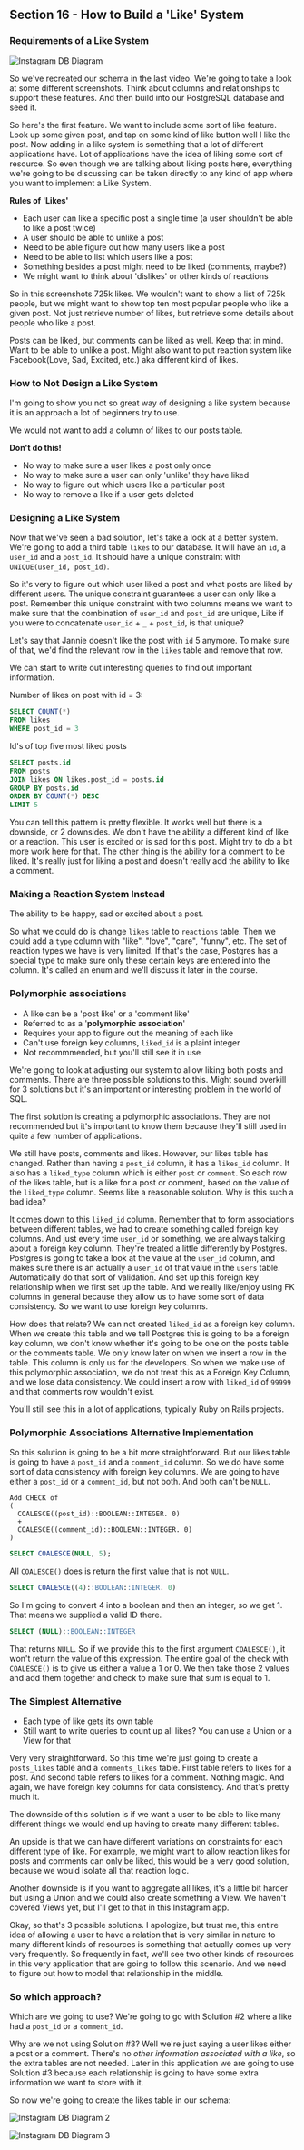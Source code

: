 ## Section 16 - How to Build a 'Like' System

### Requirements of a Like System

![Instagram DB Diagram](images/instagram_dbdiagram.png)

So we've recreated our schema in the last video. We're going to take a look at some different screenshots. Think about columns and relationships to support these features. And then build into our PostgreSQL database and seed it.

So here's the first feature. We want to include some sort of like feature. Look up some given post, and tap on some kind of like button well I like the post. Now adding in a like system is something that a lot of different applications have. Lot of applications have the idea of liking some sort of resource. So even though we are talking about liking posts here, everything we're going to be discussing can be taken directly to any kind of app where you want to implement a Like System.

__Rules of 'Likes'__
* Each user can like a specific post a single time (a user shouldn't be able to like a post twice)
* A user should be able to unlike a post
* Need to be able figure out how many users like a post
* Need to be able to list which users like a post
* Something besides a post might need to be liked (comments, maybe?)
* We might want to think about 'dislikes' or other kinds of reactions

So in this screenshots 725k likes. We wouldn't want to show a list of 725k people, but we might want to show top ten most popular people who like a given post. Not just retrieve number of likes, but retrieve some details about people who like a post.

Posts can be liked, but comments can be liked as well. Keep that in mind. Want to be able to unlike a post. Might also want to put reaction system like Facebook(Love, Sad, Excited, etc.) aka different kind of likes.

### How to Not Design a Like System

I'm going to show you not so great way of designing a like system because it is an approach a lot of beginners try to use.

We would not want to add a column of likes to our posts table.

__Don't do this!__
* No way to make sure a user likes a post only once
* No way to make sure a user can only 'unlike' they have liked
* No way to figure out which users like a particular post
* No way to remove a like if a user gets deleted

### Designing a Like System 

Now that we've seen a bad solution, let's take a look at a better system. We're going to add a third table `likes` to our database. It will have an `id`, a `user_id` and a `post_id`. It should have a unique constraint with `UNIQUE(user_id, post_id)`.

So it's very to figure out which user liked a post and what posts are liked by different users. The unique constraint guarantees a user can only like a post. Remember this unique constraint with two columns means we want to make sure that the combination of `user_id` and `post_id` are unique, Like if you were to concatenate `user_id` + `_` + `post_id`, is that unique?

Let's say that Jannie doesn't like the post with `id` 5 anymore. To make sure of that, we'd find the relevant row in the `likes` table and remove that row.

We can start to write out interesting queries to find out important information.

Number of likes on post with id = 3:
```sql
SELECT COUNT(*)
FROM likes
WHERE post_id = 3
```

Id's of top five most liked posts
```sql
SELECT posts.id
FROM posts
JOIN likes ON likes.post_id = posts.id
GROUP BY posts.id
ORDER BY COUNT(*) DESC
LIMIT 5
```

You can tell this pattern is pretty flexible. It works well but there is a downside, or 2 downsides. We don't have the ability a different kind of like or a reaction. This user is excited or is sad for this post. Might try to do a bit more work here for that. The other thing is the ability for a comment to be liked. It's really just for liking a post and doesn't really add the ability to like a comment.

### Making a Reaction System Instead

The ability to be happy, sad or excited about a post.

So what we could do is change `likes` table to `reactions` table. Then we could add a `type` column with "like", "love", "care", "funny", etc. The set of reaction types we have is very limited. If that's the case, Postgres has a special type to make sure only these certain keys are entered into the column. It's called an enum and we'll discuss it later in the course.

### Polymorphic associations

* A like can be a 'post like' or a 'comment like'
* Referred to as a '__polymorphic association__'
* Requires your app to figure out the meaning of each like
* Can't use foreign key columns, `liked_id` is a plaint integer
* Not recommmended, but you'll still see it in use

We're going to look at adjusting our system to allow liking both posts and comments. There are three possible solutions to this. Might sound overkill for 3 solutions but it's an important or interesting problem in the world of SQL.

The first solution is creating a polymorphic associations. They are not recommended but it's important to know them because they'll still used in quite a few number of applications.

We still have posts, comments and likes. However, our likes table has changed. Rather than having a `post_id` column, it has a `likes_id` column. It also has a `liked_type` column which is either `post` or `comment`. So each row of the likes table, but is a like for a post or comment, based on the value of the `liked_type` column. Seems like a reasonable solution. Why is this such a bad idea?

It comes down to this `liked_id` column. Remember that to form associations between different tables, we had to create something called foreign key columns. And just every time `user_id` or something, we are always talking about a foreign key column. They're treated a little differently by Postgres. Postgres is going to take a look at the value at the `user_id` column, and makes sure there is an actually a `user_id` of that value in the `users` table. Automatically do that sort of validation. And set up this foreign key relationship when we first set up the table. And we really like/enjoy using FK columns in general because they allow us to have some sort of data consistency. So we want to use foreign key columns.

How does that relate? We can not created `liked_id` as a foreign key column. When we create this table and we tell Postgres this is going to be a foreign key column, we don't know whether it's going to be one on the posts table or the comments table. We only know later on when we insert a row in the table. This column is only us for the developers. So when we make use of this polymorphic association, we do not treat this as a Foreign Key Column, and we lose data consistency. We could insert a row with `liked_id` of `99999` and that comments row wouldn't exist. 

You'll still see this in a lot of applications, typically Ruby on Rails projects.

### Polymorphic Associations Alternative Implementation

So this solution is going to be a bit more straightforward. But our likes table is going to have a `post_id` and a `comment_id` column. So we do have some sort of data consistency with foreign key columns. We are going to have either a `post_id` or a `comment_id`, but not both. And both can't be `NULL`.

```
Add CHECK of
(
  COALESCE((post_id)::BOOLEAN::INTEGER. 0)
  +
  COALESCE((comment_id)::BOOLEAN::INTEGER. 0)
)
```

```sql
SELECT COALESCE(NULL, 5);
```

All `COALESCE()` does is return the first value that is not `NULL`.


```sql
SELECT COALESCE((4)::BOOLEAN::INTEGER. 0)
```

So I'm going to convert 4 into a boolean and then an integer, so we get 1. That means we supplied a valid ID there.

```sql
SELECT (NULL)::BOOLEAN::INTEGER
```

That returns `NULL`. So if we provide this to the first argument `COALESCE()`, it won't return the value of this expression. The entire goal of the check with `COALESCE()` is to give us either a value a 1 or 0. We then take those 2 values and add them together and check to make sure that sum is equal to 1.

### The Simplest Alternative

* Each type of like gets its own table
* Still want to write queries to count up all likes? You can use a Union or a View for that

Very very straightforward. So this time we're just going to create a `posts_likes` table and a `comments_likes` table. First table refers to likes for a post. And second table refers to likes for a comment. Nothing magic. And again, we have foreign key columns for data consistency. And that's pretty much it.

The downside of this solution is if we want a user to be able to like many different things we would end up having to create many different tables.

An upside is that we can have different variations on constraints for each different type of like. For example, we might want to allow reaction likes for posts and comments can only be liked, this would be a very good solution, because we would isolate all that reaction logic.

Another downside is if you want to aggregate all likes, it's a little bit harder but using a Union and we could also create something a View. We haven't covered Views yet, but I'll get to that in this Instagram app.

Okay, so that's 3 possible solutions. I apologize, but trust me, this entire idea of allowing a user to have a relation that is very similar in nature to many different kinds of resources is something that actually comes up very very frequently. So frequently in fact, we'll see two other kinds of resources in this very application that are going to follow this scenario. And we need to figure out how to model that relationship in the middle.

### So which approach? 

Which are we going to use? We're going to go with Solution #2 where a like had a `post_id` or a `comment_id`.

Why are we not using Solution #3? Well we're just saying a user likes either a post or a comment. There's no _other information associated with a like_, so the extra tables are not needed. Later in this application we are going to use Solution #3 because each relationship is going to have some extra information we want to store with it.

So now we're going to create the likes table in our schema:

![Instagram DB Diagram 2](images/instagram_dbdiagram2.png)


![Instagram DB Diagram 3](images/instagram_dbdiagram3.png)

